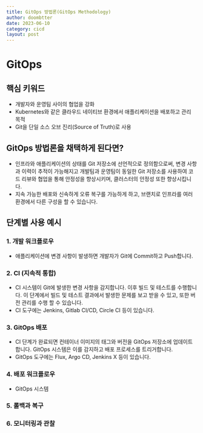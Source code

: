 ```yaml
---
title: GitOps 방법론(GitOps Methodology)
author: doombtter
date: 2023-06-10
category: cicd
layout: post
---
```


# GitOps

## 핵심 키워드

- 개발자와 운영팀 사이의 협업을 강화
- Kubernetes와 같은 클라우드 네이티브 환경에서 애플리케이션을 배포하고 관리 목적
- Git을 단일 소스 오브 진리(Source of Truth)로 사용

## GitOps 방법론을 채택하게 된다면?
- 인프라와 애플리케이션의 상태를 Git 저장소에 선언적으로 정의함으로써, 변경 사항과 이력이 추적이 가능해지고 개발팀과 운영팀이 동일한 Git 저장소를 사용하여 코드 리뷰와 협업을 통해 안정성을 향상시키며, 클러스터의 안정성 또한 향상시킵니다.
- 지속 가능한 배포와 신속하게 오류 복구를 가능하게 하고, 브랜치로 인프라를 여러 환경에서 다른 구성을 할 수 있습니다.

## 단계별 사용 예시

### 1. 개발 워크플로우
- 애플리케이션에 변경 사항이 발생하면 개발자가 Git에 Commit하고 Push합니다.

### 2. CI (지속적 통합)
- CI 시스템이 Git에 발생한 변경 사항을 감지합니다. 이후 빌드 및 테스트를 수행합니다. 이 단계에서 빌드 및 테스트 결과에서 발생한 문제를 보고 받을 수 있고, 또한 버전 관리를 수행 할 수 있습니다.
- CI 도구에는 Jenkins, Gitlab CI/CD, Circle CI 등이 있습니다.

### 3. GitOps 배포
- CI 단계가 완료되면 컨테이너 이미지의 태그와 버전을 GitOps 저장소에 업데이트합니다. GitOps 시스템은 이를 감지하고 배포 프로세스를 트리거합니다. 
- GitOps 도구에는 Flux, Argo CD, Jenkins X 등이 있습니다.
### 4. 배포 워크플로우
- GitOps 시스템
### 5. 롤백과 복구
### 6. 모니터링과 관찰